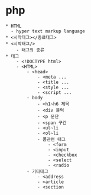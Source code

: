 # php
    * HTML 
      - hyper text markup language
    * <시작태그></종료태그>
    * <시작태그/>
        - 태그의 종류
    * 태그
        - <!DOCTYPE html>
        - <HTML>
            - <head>
                - <meta ...
                - <title ...
                - <style ...
                - <script ...
            - body
                - <h1~h6 제목
                - <div 블럭
                - <p 문단
                - <span 구간
                - <ul~li
                - <ol~li
                - 폼관련 태그
                    - <form
                    - <input
                    - <checkbox
                    - <select
                    - <radio
            - 기타태그
                - <address
                - <article
                - <section